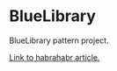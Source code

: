 # BlueLibrary
BlueLibrary pattern project.

[Link to habrahabr article.](https://habrahabr.ru/post/202960/)
